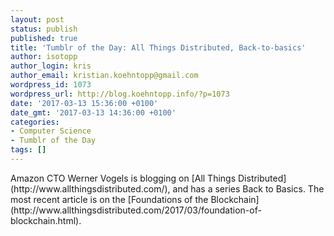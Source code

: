 ```yaml
---
layout: post
status: publish
published: true
title: 'Tumblr of the Day: All Things Distributed, Back-to-basics'
author: isotopp
author_login: kris
author_email: kristian.koehntopp@gmail.com
wordpress_id: 1073
wordpress_url: http://blog.koehntopp.info/?p=1073
date: '2017-03-13 15:36:00 +0100'
date_gmt: '2017-03-13 14:36:00 +0100'
categories:
- Computer Science
- Tumblr of the Day
tags: []
---
```

<p>Amazon CTO Werner Vogels is blogging on [All Things Distributed](http://www.allthingsdistributed.com/), and has&nbsp;a series Back to Basics. The most recent article is on the [Foundations of the Blockchain](http://www.allthingsdistributed.com/2017/03/foundation-of-blockchain.html).</p>
